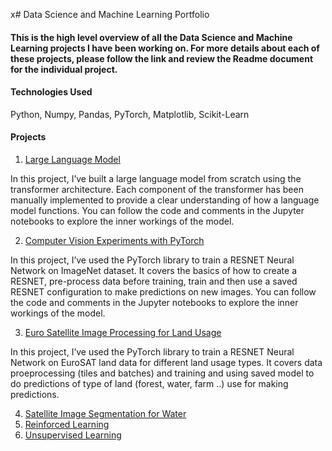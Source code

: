x# Data Science and Machine Learning Portfolio

#### This is the high level overview of all the Data Science and Machine Learning projects I have been working on. For more details about each of these projects, please follow the link and review the Readme document for the individual project. 

#### Technologies Used 
Python, Numpy, Pandas, PyTorch, Matplotlib, Scikit-Learn 

#### Projects

1. [Large Language Model](https://github.com/neelimaGATech/LargeLanguageModel)

In this project, I’ve built a large language model from scratch using the transformer architecture. Each component of the transformer has been manually implemented to provide a clear understanding of how a language model functions. You can follow the code and comments in the Jupyter 
notebooks to explore the inner workings of the model.

2. [Computer Vision Experiments with PyTorch](https://github.com/neelimaGATech/CompVision_Pytorch_Experiments)

In this project, I’ve used the PyTorch library to train a RESNET Neural Network on ImageNet dataset. It covers the basics of how to create a RESNET, pre-process data before training, train and then use a saved RESNET configuration to make predictions on new images. You can follow the code and comments in the Jupyter notebooks to explore the inner workings of the model.

3. [Euro Satellite Image Processing for Land Usage](https://github.com/neelimaGATech/EuroSatelliteDataProcessing)

In this project, I’ve used the PyTorch library to train a RESNET Neural Network on EuroSAT land data for different land usage types. It covers data proeprocessing (tiles and batches) and training and using saved model to do predictions of type of land (forest, water, farm ..) use for making predictions. 
   
4. [Satellite Image Segmentation for Water](https://github.com/neelimaGATech/SatelliteImageProcessing)
5. [Reinforced Learning](https://github.com/neelimaGATech/reinforced_learning)
6. [Unsupervised Learning](https://github.com/neelimaGATech/unsupervised_learning)
